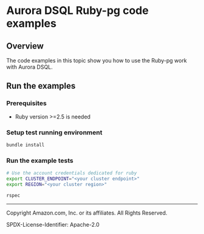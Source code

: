 # Aurora DSQL Ruby-pg code examples

## Overview

The code examples in this topic show you how to use the Ruby-pg work with Aurora DSQL. 

## Run the examples

### Prerequisites

* Ruby version >=2.5 is needed

### Setup test running environment 

```sh
bundle install
```

### Run the example tests

```sh
# Use the account credentials dedicated for ruby
export CLUSTER_ENDPOINT="<your cluster endpoint>"
export REGION="<your cluster region>"

rspec
```

---

Copyright Amazon.com, Inc. or its affiliates. All Rights Reserved. 

SPDX-License-Identifier: Apache-2.0
